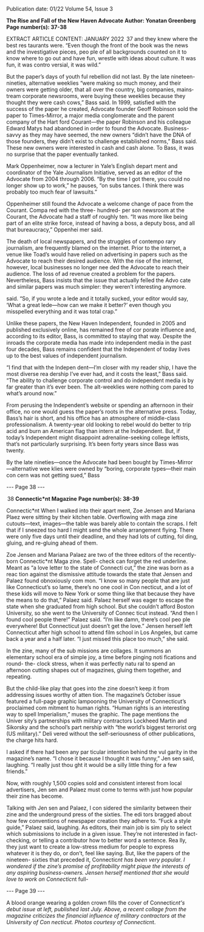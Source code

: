 Publication date: 01/22
Volume 54, Issue 3

**The Rise and Fall of the New Haven Advocate**
**Author: Yonatan Greenberg**
**Page number(s): 37-38**

EXTRACT ARTICLE CONTENT:
JANUARY 2022
 37
and they knew where the best res­
taurants were. “Even though the 
front of the book was the news 
and the investigative pieces, peo­
ple of all backgrounds counted on 
it to know where to go out and 
have fun, wrestle with ideas about 
culture. It was fun, it was contro­
versial, it was wild.”

But the paper’s days of youth­
ful rebellion did not last. By the 
late nineteen-nineties, alternative 
weeklies “were making so much 
money, and their owners were 
getting older, that all over the 
country, big companies, mains­
tream corporate newsrooms, were 
buying these weeklies because they 
thought they were cash cows,” 
Bass said. In 1999, satisfied with 
the success of the paper he created, 
Advocate founder Geoff Robinson 
sold the paper to Times-Mirror, 
a major media conglomerate and 
the parent company of the Hart­
ford Courant—the paper Robinson 
and his colleague Edward Matys 
had abandoned in order to found 
the Advocate. Business-savvy as 
they may have seemed, the new 
owners “didn’t have the DNA of 
those founders, they didn’t exist 
to challenge established norms,” 
Bass said. These new owners were 
interested in cash and cash alone. 
To Bass, it was no surprise that the 
paper eventually tanked.

Mark Oppenheimer, now a 
lecturer in Yale’s English depart­
ment and coordinator of the Yale 
Journalism Initiative, served as an 
editor of the Advocate from 2004 
through 2006. “By the time I got 
there, you could no longer show 
up to work,” he pauses, “on subs­
tances. I think there was probably 
too much fear of lawsuits.”

Oppenheimer still found the 
Advocate a welcome change of 
pace from the Courant. Compa­
red with the three- hundred- per­
son newsroom at the Courant, the 
Advocate had a staff of roughly 
ten. “It was more like being part 
of an elite strike force, instead of 
having a boss, a deputy boss, and 
all that bureaucracy,” Oppenhei­
mer said.

The death of local newspapers, 
and the struggles of contempo­
rary journalism, are frequently 
blamed on the internet. Prior to 
the internet, a venue like Toad’s 
would have relied on advertising 
in papers such as the Advocate to 
reach their desired audience. With 
the rise of the internet, however, 
local businesses no longer nee­
ded the Advocate to reach their 
audience. The loss of ad revenue 
created a problem for the papers. 
Nevertheless, Bass insists that the 
issue that actually felled the Advo­
cate and similar papers was much 
simpler: they weren’t interesting 
anymore. 

said. “So, if you wrote a lede and it 
totally sucked, your editor would 
say, ‘What a great lede—how can 
we make it better?’ even though 
you misspelled everything and it 
was total crap.”

Unlike these papers, the New 
Haven Independent, founded in 
2005 and published exclusively 
online, has remained free of cor­
porate influence and, according 
to its editor, Bass, is committed 
to staying that way. Despite the 
inroads the corporate media has 
made into independent media in 
the past four decades, Bass remains 
confident that the Independent of 
today lives up to the best values of 
independent journalism. 

“I find that with the Indepen­
dent—I’m closer with my reader­
ship, I have the most diverse rea­
dership I’ve ever had, and it costs 
the least,” Bass said. “The ability 
to challenge corporate control and 
do independent media is by far 
greater than it’s ever been. The 
alt-weeklies were nothing com­
pared to what’s around now.” 

From perusing the Independent’s 
website or spending an afternoon 
in their office, no one would guess 
the paper’s roots in the alternative 
press. Today, Bass’s hair is short, 
and his office has an atmosphere 
of middle-class professionalism. A 
twenty-year old looking to rebel 
would do better to trip acid and 
burn an American flag than intern 
at the Independent. But, if today’s 
Independent 
might 
disappoint 
adrenaline-seeking college leftists, 
that’s not particularly surprising. 
It’s been forty years since Bass was 
twenty.


By the late nineties—once the 
Advocate had been bought by 
Times-Mirror—alternative 
wee­
klies were owned by “boring, 
corporate types—their main con­
cern was not getting sued,” Bass 


--- Page 38 ---

 38
**Connectic*nt Magazine**
**Page number(s): 38-39**

Connectic*nt
When I walked into their apart­
ment, Zoe Jensen and Mariana 
Plaez were sitting by their kitchen 
table. Overflowing with maga­
zine cutouts—text, images—the 
table was barely able to contain 
the scraps. I felt that if I sneezed 
too hard I might send the whole 
arrangement flying. There were 
only five days until their deadline, 
and they had lots of cutting, fol­
ding, gluing, and re-gluing ahead 
of them. 

Zoe Jensen and Mariana Palaez 
are two of the three editors of the 
recently-born Connectic*nt Maga­
zine. Spell- check can forget the 
red underline. Meant as “a love 
letter to the state of Connecti­
cut,” the zine was born as a reac­
tion against the dismissive attitude 
towards the state that Jensen and 
Palaez found obnoxiously com­
mon. “I know so many people 
that are just like Connecticut’s so 
lame, there’s no one cool in Con­
necticut, and a lot of these kids 
will move to New York or some­
thing like that because they have 
the means to do that,” Palaez said. 
Palaez herself was eager to escape 
the state when she graduated from 
high school. But she couldn’t 
afford Boston University, so she 
went to the University of Connec­
ticut instead. “And then I found 
cool people there!” Palaez said. 
“I’m like damn, there’s cool peo­
ple everywhere! But Connecticut 
just doesn’t get the love.” Jensen 
herself left Connecticut after high 
school to attend film school in Los 
Angeles, but came back a year and 
a half later. “I just missed this place 
too much,” she said.

In the zine, many of the sub­
missions are collages. It summons 
an elementary school era of simple 
joy, a time before pinging noti­
fications and round- the- clock 
stress, when it was perfectly natu­
ral to spend an afternoon cutting 
shapes out of magazines, gluing 
them together, and repeating. 

But the child-like play that goes 
into the zine doesn’t keep it from 
addressing issues worthy of atten­
tion. The magazine’s October 
issue featured a full-page graphic 
lampooning the University of 
Connecticut’s proclaimed com­
mitment to human rights. “Human 
rights is an interesting way to spell 
Imperialism,” muses the graphic. 
The page mentions the Univer­
sity’s partnerships with military 
contractors Lockheed Martin and 
Sikorsky and the school’s part­
nership with “the world’s biggest 
terrorist org (US military).” Deli­
vered without the self-seriousness 
of other publications, the charge 
hits hard. 

I asked if there had been any par­
ticular intention behind the vul­
garity in the magazine’s name. “I 
chose it because 
I thought it was 
funny,” Jen­
sen 
said, 
laughing. 
“I 
really 
just 
thou­
ght it would 
be a silly little 
thing for a few 
friends.” 

Now, 
with 
roughly 
1,500 copies sold 
and 
consistent 
interest from local 
advertisers, 
Jen­
sen and Palaez must 
come to terms with 
just how popular their 
zine has become.

Talking with Jen­
sen and Palaez, I con­
sidered the similarity 
between their zine and 
the underground press 
of the sixties. The edi­
tors bragged about how 
few conventions of newspaper 
creation they adhere to. “Fuck a 
style guide,” Palaez said, laughing. 
As editors, their main job is sim­
ply to select which submissions to 
include in a given issue. They’re 
not interested in fact-checking, 
or telling a contributor how to 
better word a sentence. Rea­
lly, they just want to create a 
low-stress medium for people to 
express whatever it is they do, or 
don’t, feel like saying. But, like 
the papers of the nineteen- sixties 
that preceded it, Connectic*nt has 
been very popular. I wondered if 
the zine’s promise of profitability 
might pique the interests of any 
aspiring business-owners. Jensen 
herself mentioned that she would 
love to work on Connectic*nt full-


--- Page 39 ---

A blood orange wearing a golden crown fills 
the cover of Connectic*nt's debut issue at left, 
published last July. Above, a recent collage from 
the magazine criticizes the financial influence of 
military contractors at the University of Con­
necticut. Photos courtesy of Connectic*nt.